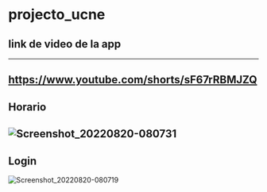 # projecto_ucne

## link de video de la app
---
https://www.youtube.com/shorts/sF67rRBMJZQ
---
Horario
---
![Screenshot_20220820-080731](https://user-images.githubusercontent.com/65502311/185745474-c4e4e061-cb49-4528-88a2-53a72590ffbc.png)
---
Login
---
![Screenshot_20220820-080719](https://user-images.githubusercontent.com/65502311/185745476-9bcbd8c3-42a2-4b91-b2c3-845831e0f54e.png)
